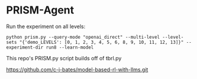 # PRISM-Agent

Run the experiment on all levels:

```python prism.py --query-mode "openai_direct" --multi-level --level-sets "{'demo_LEVELS': [0, 1, 2, 3, 4, 5, 6, 8, 9, 10, 11, 12, 13]}" --experiment-dir run8 --learn-model```

This repo's PRISM.py script builds off of tbrl.py 

https://github.com/c-j-bates/model-based-rl-with-llms.git
